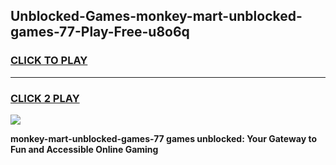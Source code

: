 
## Unblocked-Games-monkey-mart-unblocked-games-77-Play-Free-u8o6q
<h3>
<a href="https://premium76.site?title=monkey-mart-unblocked-games-77&ref=17A">CLICK TO PLAY</a></h3>
<hr>

<h3>
<a href="https://premium76.site?title=monkey-mart-unblocked-games-77&ref=17A">CLICK 2 PLAY</a>
  
</h3>

<a href="https://premium76.site?title=monkey-mart-unblocked-games-77&ref=17A"><img src="https://clearcache.store/games.png"></a>


**monkey-mart-unblocked-games-77 games unblocked: Your Gateway to Fun and Accessible Online Gaming**
